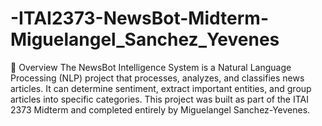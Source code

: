 # -ITAI2373-NewsBot-Midterm-Miguelangel_Sanchez_Yevenes
📌 Overview
The NewsBot Intelligence System is a Natural Language Processing (NLP) project that processes, analyzes, and classifies news articles. It can determine sentiment, extract important entities, and group articles into specific categories. This project was built as part of the ITAI 2373 Midterm and completed entirely by Miguelangel Sanchez-Yevenes.
